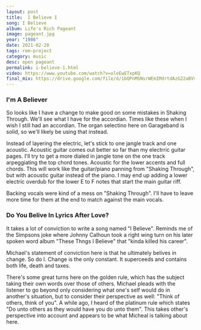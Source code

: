 ```yaml
---
layout: post
title:  I Believe I
song: I Believe
album: Life's Rich Pageant
image: pageant.jpg
year: "1986"
date: 2021-02-28
tags: rem-project
category: music
desc: open pageant
permalink: i-believe-1.html
video: https://www.youtube.com/watch?v=oleEwETxpKQ
final_mix: https://drive.google.com/file/d/1bQPnMSNsrWEmIMdrtdAzG22aBVvQXL-z/view?usp=sharing
---
```


### I'm A Believer
So looks like I have a change to make good on some mistakes in Shaking Through. We'll see what I have for the accordian. Times like these when I wish I still had an accordian. The organ selectino here on Garageband is solid, so we'll likely be using that instead.

Instead of layering the electric, let's stick to one jangle track and one acoustic. Acoustic guitar comes out better so far than my electrric guitar pages. I'll try to get a more dialed in jangle tone on the one track arpeggiating the top chord tones. Acoustic for the lower accents and full chords. This will work like the guitar/piano panning from "Shaking Through", but with acoustic guitar instead of the piano. I may end up adding a lower electric overdub for the lower E to F notes that start the main guitar riff.

Backing vocals were kind of a mess on "Shaking Through". I'll have to leave more time for them at the end to match against the main vocals.

### Do You Belive In Lyrics After Love?
It takes a lot of conviction to write a song named "I Believe". Reminds me of the Simpsons joke where Johnny Calhoun took a right wing turn on his later spoken word album "These Thngs I Believe" that "kinda killed his career".

Michael's statement of conviction here is that he ultimately belives in change. So do I. Change is the only constant. It superceeds and contains both life, death and taxes.

There's some great turns here on the golden rule, which has the subject taking their own words over those of others. Michael pleads with the listener to go beyond only considering what one's self would do in another's situation, but to consider their perspective as well: "Think of others, think of you". A while ago, I heard of the platinum rule which states "Do unto others as they would have you do unto them". This takes other's perspective into account and appears to be what Micheal is talking about here.
